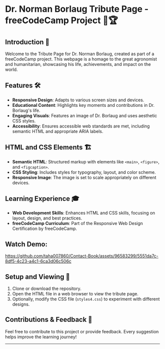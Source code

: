 # Dr. Norman Borlaug Tribute Page - freeCodeCamp Project 🌾🏆

## Introduction 🌟
Welcome to the Tribute Page for Dr. Norman Borlaug, created as part of a freeCodeCamp project. This webpage is a homage to the great agronomist and humanitarian, showcasing his life, achievements, and impact on the world.

## Features 🛠️
- **Responsive Design**: Adapts to various screen sizes and devices.
- **Educational Content**: Highlights key moments and contributions in Dr. Borlaug's life.
- **Engaging Visuals**: Features an image of Dr. Borlaug and uses aesthetic CSS styles.
- **Accessibility**: Ensures accessible web standards are met, including semantic HTML and appropriate ARIA labels.

## HTML and CSS Elements 🏗️
- **Semantic HTML**: Structured markup with elements like `<main>`, `<figure>`, and `<figcaption>`.
- **CSS Styling**: Includes styles for typography, layout, and color scheme.
- **Responsive Image**: The image is set to scale appropriately on different devices.

## Learning Experience 🎓
- **Web Development Skills**: Enhances HTML and CSS skills, focusing on layout, design, and best practices.
- **freeCodeCamp Curriculum**: Part of the Responsive Web Design Certification by freeCodeCamp.

## Watch Demo:
https://github.com/taha007860/Contact-Book/assets/96583299/5551da7c-8df5-4c23-a4c1-6ca3d06c506c

## Setup and Viewing 🚀
1. Clone or download the repository.
2. Open the HTML file in a web browser to view the tribute page.
3. Optionally, modify the CSS file (`styles4.css`) to experiment with different designs.

## Contributions & Feedback 💌
Feel free to contribute to this project or provide feedback. Every suggestion helps improve the learning journey!

---
